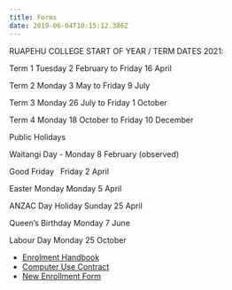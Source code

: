 ```yaml
---
title: Forms
date: 2019-06-04T10:15:12.386Z
---
```

RUAPEHU COLLEGE START OF YEAR / TERM DATES 2021:

Term 1   Tuesday 2 February	to 		Friday 16 April

Term 2   Monday 3 May		to		Friday 9 July

Term 3   Monday 26 July		to		Friday 1 October

Term 4   Monday 18 October	to		Friday 10 December



Public Holidays

Waitangi Day		-   Monday 8 February (observed)

Good Friday  		    Friday 2 April

Easter Monday	    Monday 5 April

ANZAC Day Holiday    Sunday 25 April

Queen’s Birthday 	    Monday 7 June

Labour Day		    Monday 25 October



* [Enrolment Handbook](http://c1940652.r52.cf0.rackcdn.com/5bda1048ff2a7c39a80001f0/Enrollment-Handbook-Ruapehu-College.pdf)
* [Computer Use Contract](http://c1940652.r52.cf0.rackcdn.com/5b038257ff2a7c6bfc001f32/ruapehucollegecomputeruseagreement.pdf)
* [New Enrollment Form](https://res.cloudinary.com/ruapehu-college/image/upload/v1568258454/newenrolment2019_lus6qi.pdf)
